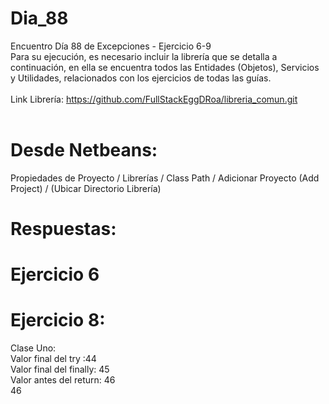 # Dia_88
Encuentro Día 88 de Excepciones - Ejercicio 6-9
<dbr>
<br>
Para su ejecución, es necesario incluir la librería que se detalla a continuación, en ella se encuentra todos las Entidades (Objetos), Servicios y 
Utilidades, relacionados con los ejercicios de todas las guías.
<br>
<br>
Link Librería: https://github.com/FullStackEggDRoa/libreria_comun.git
<br>
<br>
# Desde Netbeans: 
Propiedades de Proyecto / Librerías / Class Path / Adicionar Proyecto (Add Project) / (Ubicar Directorio Librería)
# Respuestas:
# Ejercicio 6
# Ejercicio 8:
Clase Uno:
<br>
Valor final del try :44
<br>
Valor final del finally: 45
<br>
Valor antes del return: 46
<br>
46
<br>
